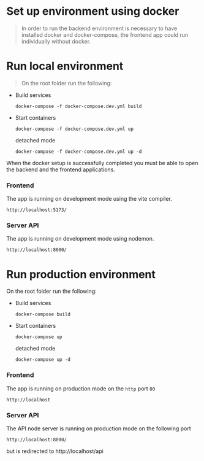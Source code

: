 # Set up environment using docker
> In order to run the backend environment is necessary to have installed docker and docker-compose, the frontend app could run individually without docker.


# Run local environment
> On the root folder run the following:

- Build services
  ```console
  docker-compose -f docker-compose.dev.yml build
  ```

- Start containers
  ```console
  docker-compose -f docker-compose.dev.yml up
  ```

  detached mode
  ```console
  docker-compose -f docker-compose.dev.yml up -d
  ```
When the docker setup is successfully completed you must be able to open the backend and the frontend applications.

### Frontend
The app is running on development mode using the vite compiler.

`http://localhost:5173/`

### Server API
The app is running on development mode using nodemon.

`http://localhost:8000/`


# Run production environment
On the root folder run the following:

- Build services
  ```console
  docker-compose build
  ```

- Start containers
  ```console
  docker-compose up
  ```

  detached mode
  ```console
  docker-compose up -d
  ```

### Frontend
The app is running on production mode on the `http` port `80`

`http://localhost`

### Server API
The API node server is running on production mode on the following port

`http://localhost:8000/`

but is redirected to http://localhost/api
